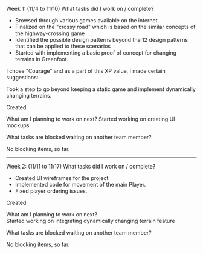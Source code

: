 
Week 1: (11/4 to 11/10)
What tasks did I work on / complete?
- Browsed through various games available on the internet. 
- Finalized on the "crossy road" which is based on the similar concepts of the highway-crossing game
- Identified the possible design patterns beyond the 12 design patterns that can be applied to these scenarios
- Started with implementing a basic proof of concept for changing terrains in Greenfoot.

I chose "Courage" and as a part of this XP value, I made certain suggestions:

Took a step to go beyond keeping a static game and implement dynamically changing terrains.

Created 

What am I planning to work on next?
Started working on creating UI mockups

What tasks are blocked waiting on another team member?

No blocking items, so far.

----------------------------------------------------------------------------------------------------------------

Week 2: (11/11 to 11/17)
What tasks did I work on / complete?
- Created UI wireframes for the project.
- Implemented code for movement of the main Player.
- Fixed player ordering issues.



Created 

What am I planning to work on next?<br>
Started working on integrating dynamically changing terrain feature

What tasks are blocked waiting on another team member?

No blocking items, so far.
